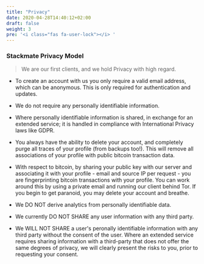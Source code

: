```yaml
---
title: "Privacy"
date: 2020-04-28T14:40:12+02:00
draft: false
weight: 3
pre: '<i class="fas fa-user-lock"></i> '
---
```



### Stackmate Privacy Model

> We are our first clients, and we hold Privacy with high regard.

- To create an account with us you only require a valid email address, which can be anonymous. This is only required for authentication and updates. 

- We do not require any personally identifiable information.

- Where personally identifiable information is shared, in exchange for an extended service; it is handled in compliance with International Privacy laws like GDPR.

- You always have the ability to delete your account, and completely purge all traces of your profile (from backups too!). This will remove all associations of your profile with public bitcoin transaction data.

- With respect to bitcoin, by sharing your public key with our server and associating it with your profile - email and source IP per request - you are fingerprinting bitcoin transactions with your profile. You can work around this by using a private email and running our client behind Tor. If you begin to get paranoid, you may delete your account and breathe.

- We DO NOT derive analytics from personally identifiable data.

- We currently DO NOT SHARE any user information with any third party.

- We WILL NOT SHARE a user's peronally identifiable information with any third party without the consent of the user. Where an extended service requires sharing information with a third-party that does not offer the same degrees of privacy, we will clearly present the risks to you, prior to requesting your consent.

